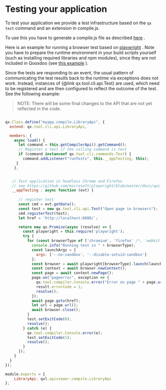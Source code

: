 # Testing your application

To test your application we provide a test infrastructure based on the
`qx test` command and an extension in compile.js.

To use this you have to generate a compile.js file as described [here](../compiler/configuration/api.md#compile.js)
      .

Here is an example for running a browser test based on [playwright](https://www.npmjs.com/package/playwright)
      . Note you have to prepare the runtime environment in your build
scripts yourself (such as installing required libraries and npm
modules), since they are not included in Qooxdoo (see [this example](https://github.com/Qooxdoo/qxl.apiviewer/blob/master/.github/workflows/build-and-deploy.yml)
      ).

Since the tests are responding to an event, the usual pattern of
communicating the test results back to the runtime via exceptions does
not work. Instead, instances of {@link qx.tool.cli.api.Test} are used,
which need to be registered and are then configured to reflect the
outcome of the test. See the following example:

> NOTE: There will be some final changes to the API that are not yet
> reflected in the code.

```javascript

qx.Class.define("myapp.compile.LibraryApi", {
  extend: qx.tool.cli.api.LibraryApi,

  members: {
    async load() {
      let command = this.getCompilerApi().getCommand();
      // Register a test if the calling command is test
      if (command instanceof qx.tool.cli.commands.Test) {
        command.addListener("runTests", this.__appTesting, this);
     }
    },


   // Test application in headless Chrome and Firefox
   // see https://github.com/microsoft/playwright/blob/master/docs/api.md
   __appTesting : async function (evt) {
  
      // register test
      const cmd = evt.getData();
      const test = new qx.tool.cli.api.Test("Open page in browsers");
      cmd.registerTest(test);
      let href = `http://localhost:8080/`;

      return new qx.Promise(async (resolve) => {
        const playwright = this.require('playwright');
        try {
          for (const browserType of ['chromium', 'firefox' /*, 'webkit'*/]) {
            console.info("Running test in " + browserType);
            const launchArgs = {
              args: ['--no-sandbox', '--disable-setuid-sandbox']
            };
            const browser = await playwright[browserType].launch(launchArgs);
            const context = await browser.newContext();
            const page = await context.newPage();
            page.on("pageerror", exception => {
              qx.tool.compiler.Console.error("Error on page " + page.url());
              result.errorCode = 1;
              resolve();
            });
            await page.goto(href);
            let url = page.url();
            await browser.close();
          }
          test.setExitCode(0);
          resolve();
        } catch (e) {
          qx.tool.compiler.Console.error(e);
          test.setExitCode(1);
          resolve();
        }
      });
    }
  }
});

module.exports = {
    LibraryApi: qxl.apiviewer.compile.LibraryApi
};

```
